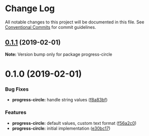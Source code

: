 # Change Log

All notable changes to this project will be documented in this file.
See [Conventional Commits](https://conventionalcommits.org) for commit guidelines.

## [0.1.1](https://github.com/jobvs/native-components/compare/progress-circle@0.1.0...progress-circle@0.1.1) (2019-02-01)

**Note:** Version bump only for package progress-circle

# 0.1.0 (2019-02-01)

### Bug Fixes

-   **progress-circle:** handle string values ([f8a83bf](https://github.com/jobvs/native-components/commit/f8a83bf))

### Features

-   **progress-circle:** default values, custom text format
    ([f56a2c0](https://github.com/jobvs/native-components/commit/f56a2c0))
-   **progress-circle:** initial implementation ([e30bc17](https://github.com/jobvs/native-components/commit/e30bc17))
